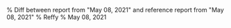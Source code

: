 % Diff between report from "May 08, 2021" and reference report from "May 08, 2021"
% Reffy
% May 08, 2021

